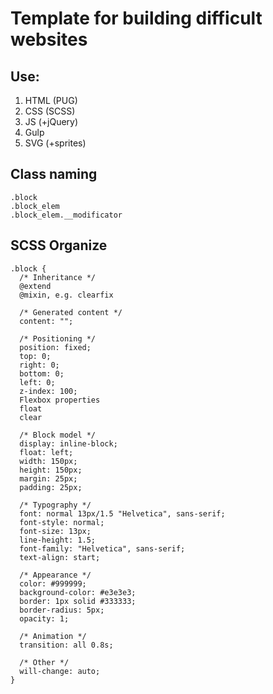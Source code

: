 # Template for building difficult websites

## Use:
  1. HTML (PUG)
  2. CSS (SCSS)
  3. JS (+jQuery)
  4. Gulp
  5. SVG (+sprites)

## Class naming
```
.block
.block_elem
.block_elem.__modificator
```

## SCSS Organize
```
.block {
  /* Inheritance */
  @extend
  @mixin, e.g. clearfix

  /* Generated content */
  content: "";

  /* Positioning */
  position: fixed;
  top: 0;
  right: 0;
  bottom: 0;
  left: 0;
  z-index: 100;
  Flexbox properties
  float
  clear

  /* Block model */
  display: inline-block;
  float: left;
  width: 150px;
  height: 150px;
  margin: 25px;
  padding: 25px;

  /* Typography */
  font: normal 13px/1.5 "Helvetica", sans-serif;
  font-style: normal;
  font-size: 13px;
  line-height: 1.5;
  font-family: "Helvetica", sans-serif;
  text-align: start;

  /* Appearance */
  color: #999999;
  background-color: #e3e3e3;
  border: 1px solid #333333;
  border-radius: 5px;
  opacity: 1;

  /* Animation */
  transition: all 0.8s;

  /* Other */
  will-change: auto;
}
```
